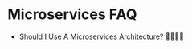 # Microservices FAQ
- [Should I Use A Microservices Architecture? 🌟🌟🌟🌟](https://www.jamesmichaelhickey.com/microservices-architecture/)
